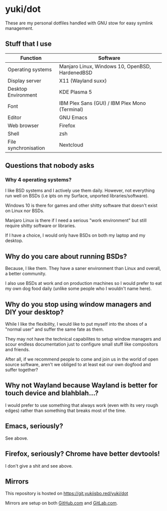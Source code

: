 # yuki/dot

These are my personal dotfiles handled with GNU stow for easy symlink
management.

## Stuff that I use

| Function             | Software                                        |
|----------------------|-------------------------------------------------|
| Operating systems    | Manjaro Linux, Windows 10, OpenBSD, HardenedBSD |
| Display server       | X11 (Wayland suxx)                              |
| Desktop Environment  | KDE Plasma 5                                    |
| Font                 | IBM Plex Sans (GUI) / IBM Plex Mono (Terminal)  |
| Editor               | GNU Emacs                                       |
| Web browser          | Firefox                                         |
| Shell                | zsh                                             |
| File synchronisation | Nextcloud                                       |


## Questions that nobody asks

### Why 4 operating systems?

I like BSD systems and I actively use them daily. However, not everything run
well on BSDs (i.e ipts on my Surface, unported libraries/software).

Windows 10 is there for games and other shitty software that doesn't exist on
Linux nor BSDs.

Manjaro Linux is there if I need a serious "work environment" but still require
shitty software or libraries.

If I have a choice, I would only have BSDs on both my laptop and my desktop.

## Why do you care about running BSDs?

Because, I like them. They have a saner environment than Linux and overall,
a better community.

I also use BSDs at work and on production machines so I would prefer to eat my
own dog food daily (unlike some people who I wouldn't name here).

## Why do you stop using window managers and DIY your desktop?

While I like the flexibility, I would like to put myself into the
shoes of a "normal user" and suffer the same fate as them.

They may not have the technical capabilites to setup window managers
and scour endless documentation just to configure small stuff like
compositors and friends.

After all, if we recommend people to come and join us in the world of
open source software, aren't we obliged to at least eat our own
dogfood and suffer together?

## Why not Wayland because Wayland is better for touch device and blahblah...?

I would prefer to use something that always work (even with its very rough
edges) rather than something that breaks most of the time.

## Emacs, seriously?

See above.

## Firefox, seriously? Chrome have better devtools!

I don't give a shit and see above.

## Mirrors

This repository is hosted on https://git.yukiisbo.red/yuki/dot

Mirrors are setup on both [GitHub.com][gh-mirror] and [GitLab.com][gl-mirror].

[gh-mirror]: https://github.com/yukiisbored/dot
[gl-mirror]: https://gitlab.com/yuki_is_bored/dot
